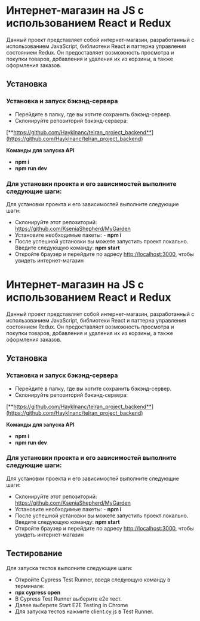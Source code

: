 # Интернет-магазин на JS с использованием React и Redux

Данный проект представляет собой интернет-магазин, разработанный с использованием JavaScript, библиотеки React и паттерна управления состоянием Redux. Он предоставляет возможность просмотра и покупки товаров, добавления и удаления их из корзины, а также оформления заказов.

## Установка

### Установка и запуск бэкэнд-сервера

- Перейдите в папку, где вы хотите сохранить бэкэнд-сервер.
- Склонируйте репозиторий бэкэнд-сервера:

[**https://github.com/HaykInanc/telran_project_backend**](https://github.com/HaykInanc/telran_project_backend)

**Команды для запуска API**

- **npm i**
- **npm run dev**

### Для установки проекта и его зависимостей выполните следующие шаги:

Для установки проекта и его зависимостей выполните следующие шаги:

- Склонируйте этот репозиторий: https://github.com/KseniaShepherd/MyGarden
- Установите необходимые пакеты: - **npm i**
- После успешной установки вы можете запустить проект локально. Введите следующую команду: **npm start**
- Откройте браузер и перейдите по адресу [http://localhost:3000](http://localhost:3000/), чтобы увидеть интернет-магазин

# Интернет-магазин на JS с использованием React и Redux

Данный проект представляет собой интернет-магазин, разработанный с использованием JavaScript, библиотеки React и паттерна управления состоянием Redux. Он предоставляет возможность просмотра и покупки товаров, добавления и удаления их из корзины, а также оформления заказов.

## Установка

### Установка и запуск бэкэнд-сервера

- Перейдите в папку, где вы хотите сохранить бэкэнд-сервер.
- Склонируйте репозиторий бэкэнд-сервера:

[**https://github.com/HaykInanc/telran_project_backend**](https://github.com/HaykInanc/telran_project_backend)

**Команды для запуска API**

- **npm i**
- **npm run dev**

### Для установки проекта и его зависимостей выполните следующие шаги:

Для установки проекта и его зависимостей выполните следующие шаги:

- Склонируйте этот репозиторий: https://github.com/KseniaShepherd/MyGarden
- Установите необходимые пакеты: - **npm i**
- После успешной установки вы можете запустить проект локально. Введите следующую команду: **npm start**
- Откройте браузер и перейдите по адресу [http://localhost:3000](http://localhost:3000/), чтобы увидеть интернет-магазин
## Тестирование
Для запуска тестов  выполните следующие шаги:
- Откройте Cypress Test Runner, введя следующую команду в терминале:
- **npx cypress open**
- В Cypress Test Runner выберите e2e тест. 
- Далее выберете Start E2E Testing in Chrome
- Для запуска тестов нажмите client.cy.js в Test Runner.